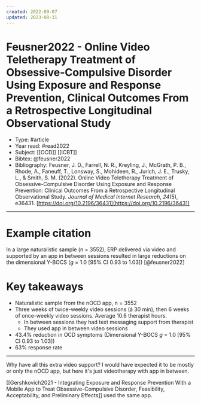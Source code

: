 ```yaml
---
created: 2022-09-07
updated: 2023-08-31
---
```

# Feusner2022 - Online Video Teletherapy Treatment of Obsessive-Compulsive Disorder Using Exposure and Response Prevention, Clinical Outcomes From a Retrospective Longitudinal Observational Study

* Type: #article
* Year read: #read2022
* Subject: [[OCD]] [[ICBT]]
* Bibtex: @feusner2022
* Bibliography: Feusner, J. D., Farrell, N. R., Kreyling, J., McGrath, P. B., Rhode, A., Faneuff, T., Lonsway, S., Mohideen, R., Jurich, J. E., Trusky, L., & Smith, S. M. (2022). Online Video Teletherapy Treatment of Obsessive-Compulsive Disorder Using Exposure and Response Prevention: Clinical Outcomes From a Retrospective Longitudinal Observational Study. _Journal of Medical Internet Research_, _24_(5), e36431. [https://doi.org/10.2196/36431](https://doi.org/10.2196/36431)
---
# Example citation

In a large naturalistic sample (n = 3552), ERP delivered via video and supported by an app in between sessions resulted in large reductions on the dimensional Y-BOCS (*g* = 1.0 [95% CI 0.93 to 1.03]) [@feusner2022]

# Key takeaways
* Naturalistic sample from the nOCD app, n = 3552
* Three weeks of twice-weekly video sessions (á 30 min), then 6 weeks of once-weekly video sessions. Average 10.6 therapist hours.
	* In between sessions they had text messaging support from therapist
	* They used app in between video sessions
* 43.4% reduction in OCD symptoms (Dimensional Y-BOCS *g* = 1.0 [95% CI 0.93 to 1.03])
* 63% response rate

---

Why have all this extra video support? I would have expected it to be mostly or only the nOCD app, but here it's just videotherapy with app in between.

[[Gershkovich2021 - Integrating Exposure and Response Prevention With a Mobile App to Treat Obsessive-Compulsive Disorder, Feasibility, Acceptability, and Preliminary Effects]] used the same app.